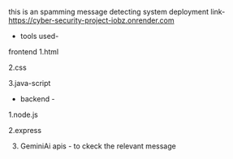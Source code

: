 this is an spamming message detecting system 
deployment link- https://cyber-security-project-iobz.onrender.com




* tools used-

frontend 
1.html

2.css 

3.java-script

* backend -

1.node.js

2.express 

3. GeminiAi apis - to ckeck the relevant message 


